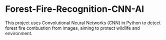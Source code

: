 # Forest-Fire-Recognition-CNN-AI
This project uses Convolutional Neural Networks (CNN) in Python to detect forest fire combustion from images, aiming to protect wildlife and environment.
